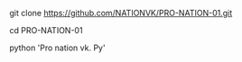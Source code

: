 
 git clone https://github.com/NATIONVK/PRO-NATION-01.git

cd PRO-NATION-01

python 'Pro nation vk. Py'
